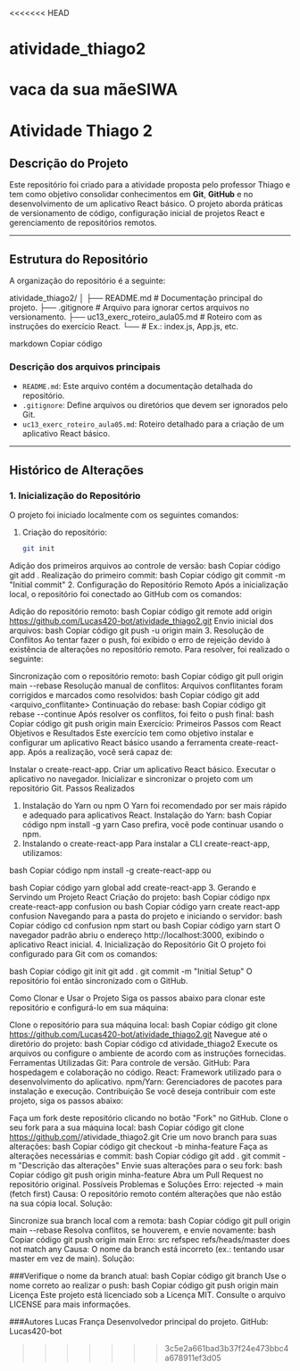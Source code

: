 <<<<<<< HEAD
# atividade_thiago2

vaca da sua mãeSIWA
=======
# **Atividade Thiago 2**

## **Descrição do Projeto**
Este repositório foi criado para a atividade proposta pelo professor Thiago e tem como objetivo consolidar conhecimentos em **Git**, **GitHub** e no desenvolvimento de um aplicativo React básico. O projeto aborda práticas de versionamento de código, configuração inicial de projetos React e gerenciamento de repositórios remotos.

---

## **Estrutura do Repositório**
A organização do repositório é a seguinte:

atividade_thiago2/ │ ├── README.md # Documentação principal do projeto. ├── .gitignore # Arquivo para ignorar certos arquivos no versionamento. ├── uc13_exerc_roteiro_aula05.md # Roteiro com as instruções do exercício React. └── <outros arquivos principais> # Ex.: index.js, App.js, etc.

markdown
Copiar código

### **Descrição dos arquivos principais**
- `README.md`: Este arquivo contém a documentação detalhada do repositório.
- `.gitignore`: Define arquivos ou diretórios que devem ser ignorados pelo Git.
- `uc13_exerc_roteiro_aula05.md`: Roteiro detalhado para a criação de um aplicativo React básico.

---

## **Histórico de Alterações**

### **1. Inicialização do Repositório**
O projeto foi iniciado localmente com os seguintes comandos:

1. Criação do repositório:
   ```bash
   git init
Adição dos primeiros arquivos ao controle de versão:
bash
Copiar código
git add .
Realização do primeiro commit:
bash
Copiar código
git commit -m "Initial commit"
2. Configuração do Repositório Remoto
Após a inicialização local, o repositório foi conectado ao GitHub com os comandos:

Adição do repositório remoto:
bash
Copiar código
git remote add origin https://github.com/Lucas420-bot/atividade_thiago2.git
Envio inicial dos arquivos:
bash
Copiar código
git push -u origin main
3. Resolução de Conflitos
Ao tentar fazer o push, foi exibido o erro de rejeição devido à existência de alterações no repositório remoto. Para resolver, foi realizado o seguinte:

Sincronização com o repositório remoto:
bash
Copiar código
git pull origin main --rebase
Resolução manual de conflitos:
Arquivos conflitantes foram corrigidos e marcados como resolvidos:
bash
Copiar código
git add <arquivo_conflitante>
Continuação do rebase:
bash
Copiar código
git rebase --continue
Após resolver os conflitos, foi feito o push final:
bash
Copiar código
git push origin main
Exercício: Primeiros Passos com React
Objetivos e Resultados
Este exercício tem como objetivo instalar e configurar um aplicativo React básico usando a ferramenta create-react-app. Após a realização, você será capaz de:

Instalar o create-react-app.
Criar um aplicativo React básico.
Executar o aplicativo no navegador.
Inicializar e sincronizar o projeto com um repositório Git.
Passos Realizados
1. Instalação do Yarn ou npm
O Yarn foi recomendado por ser mais rápido e adequado para aplicativos React.
Instalação do Yarn:
bash
Copiar código
npm install -g yarn
Caso prefira, você pode continuar usando o npm.
2. Instalando o create-react-app
Para instalar a CLI create-react-app, utilizamos:

bash
Copiar código
npm install -g create-react-app
ou

bash
Copiar código
yarn global add create-react-app
3. Gerando e Servindo um Projeto React
Criação do projeto:
bash
Copiar código
npx create-react-app confusion
ou
bash
Copiar código
yarn create react-app confusion
Navegando para a pasta do projeto e iniciando o servidor:
bash
Copiar código
cd confusion
npm start
ou
bash
Copiar código
yarn start
O navegador padrão abriu o endereço http://localhost:3000, exibindo o aplicativo React inicial.
4. Inicialização do Repositório Git
O projeto foi configurado para Git com os comandos:

bash
Copiar código
git init
git add .
git commit -m "Initial Setup"
O repositório foi então sincronizado com o GitHub.

Como Clonar e Usar o Projeto
Siga os passos abaixo para clonar este repositório e configurá-lo em sua máquina:

Clone o repositório para sua máquina local:
bash
Copiar código
git clone https://github.com/Lucas420-bot/atividade_thiago2.git
Navegue até o diretório do projeto:
bash
Copiar código
cd atividade_thiago2
Execute os arquivos ou configure o ambiente de acordo com as instruções fornecidas.
Ferramentas Utilizadas
Git: Para controle de versão.
GitHub: Para hospedagem e colaboração no código.
React: Framework utilizado para o desenvolvimento do aplicativo.
npm/Yarn: Gerenciadores de pacotes para instalação e execução.
Contribuição
Se você deseja contribuir com este projeto, siga os passos abaixo:

Faça um fork deste repositório clicando no botão "Fork" no GitHub.
Clone o seu fork para a sua máquina local:
bash
Copiar código
git clone https://github.com/<seu-usuario>/atividade_thiago2.git
Crie um novo branch para suas alterações:
bash
Copiar código
git checkout -b minha-feature
Faça as alterações necessárias e commit:
bash
Copiar código
git add .
git commit -m "Descrição das alterações"
Envie suas alterações para o seu fork:
bash
Copiar código
git push origin minha-feature
Abra um Pull Request no repositório original.
Possíveis Problemas e Soluções
Erro: rejected -> main (fetch first)
Causa: O repositório remoto contém alterações que não estão na sua cópia local.
Solução:

Sincronize sua branch local com a remota:
bash
Copiar código
git pull origin main --rebase
Resolva conflitos, se houverem, e envie novamente:
bash
Copiar código
git push origin main
Erro: src refspec refs/heads/master does not match any
Causa: O nome da branch está incorreto (ex.: tentando usar master em vez de main).
Solução:

###Verifique o nome da branch atual:
bash
Copiar código
git branch
Use o nome correto ao realizar o push:
bash
Copiar código
git push origin main
Licença
Este projeto está licenciado sob a Licença MIT. Consulte o arquivo LICENSE para mais informações.

###Autores
Lucas França
Desenvolvedor principal do projeto.
GitHub: Lucas420-bot

>>>>>>> 3c5e2a661bad3b37f24e473bbc4a678911ef3d05
